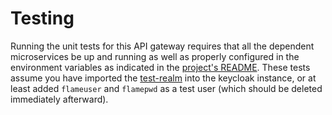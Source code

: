 # Testing

Running the unit tests for this API gateway requires that all the dependent microservices be up and running as well
as properly configured in the environment variables as indicated in the [project's README](../README.md). These
tests assume you have imported the [test-realm](../docker/test-realm.json) into the keycloak instance, or at least
added `flameuser` and `flamepwd` as a test user (which should be deleted immediately afterward).
